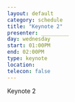 ```yaml
---
layout: default
category: schedule
title: "Keynote 2"
presenter: _________
day: wednesday
start: 01:00PM
end: 02:00PM
type: keynote
location:
telecon: false
---
```


Keynote 2
